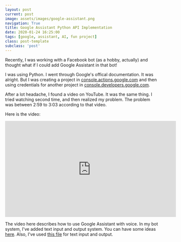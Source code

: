 ```yaml
---
layout: post
current: post
image: assets/images/google-assistant.png
navigation: True
title: Google Assistant Python API Implementation
date: 2020-01-24 16:25:00
tags: [google, assistant, AI, fun project]
class: post-template
subclass: 'post'
---
```


Recently, I was working with a Facebook bot (as a hobby, actually) and thought what if I could add Google Assistant in that bot!

I was using Python. I went through Google's offical documentation. It was alright. But I was creating a project in [console.actions.google.com](https://console.actions.google.com/) and then using credentials for another project in [console.developers.google.com](https://console.developers.google.com/).

After a lot headache, I found a video on YouTube. It was the same thing. I tried watching second time, and then realized my problem. The problem was between 2:59 to 3:03 according to that video.

Here is the video:

<iframe width="560" height="315" src="https://www.youtube.com/embed/D6LRa0M4LBI" frameborder="0" allow="accelerometer; autoplay; clipboard-write; encrypted-media; gyroscope; picture-in-picture" allowfullscreen></iframe>

The video here describes how to use Google Assistant with voice. In my bot system, I've added text input and output system. You can have some ideas [here](https://github.com/googlesamples/assistant-sdk-python/tree/master/google-assistant-sdk/googlesamples/assistant/grpc). Also, I've used [this file](https://github.com/googlesamples/assistant-sdk-python/blob/master/google-assistant-sdk/googlesamples/assistant/grpc/textinput.py) for text input and output.